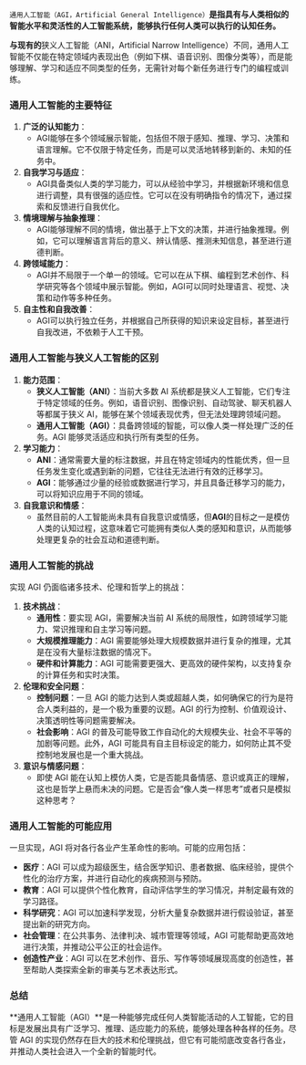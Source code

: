 `通用人工智能（AGI，Artificial General Intelligence）`**是指具有与人类相似的智能水平和灵活性的人工智能系统，能够执行任何人类可以执行的认知任务。**

**与现有的**狭义人工智能（ANI，Artificial Narrow Intelligence）不同，通用人工智能不仅能在特定领域内表现出色（例如下棋、语音识别、图像分类等），而是能够理解、学习和适应不同类型的任务，无需针对每个新任务进行专门的编程或训练。

###  通用人工智能的主要特征
1. **广泛的认知能力**：
    - AGI能够在多个领域展示智能，包括但不限于感知、推理、学习、决策和语言理解。它不仅限于特定任务，而是可以灵活地转移到新的、未知的任务中。
2. **自我学习与适应**：
    - AGI具备类似人类的学习能力，可以从经验中学习，并根据新环境和信息进行调整，具有很强的适应性。它可以在没有明确指令的情况下，通过探索和反馈进行自我优化。
3. **情境理解与抽象推理**：
    - AGI能够理解不同的情境，做出基于上下文的决策，并进行抽象推理。例如，它可以理解语言背后的意义、辨认情感、推测未知信息，甚至进行道德判断。
4. **跨领域能力**：
    - AGI并不局限于一个单一的领域。它可以在从下棋、编程到艺术创作、科学研究等各个领域中展示智能。例如，AGI可以同时处理语言、视觉、决策和动作等多种任务。
5. **自主性和自我改善**：
    - AGI可以执行独立任务，并根据自己所获得的知识来设定目标，甚至进行自我改进，不依赖于人工干预。

### 通用人工智能与狭义人工智能的区别
1. **能力范围**：
    - **狭义人工智能（ANI）**：当前大多数 AI 系统都是狭义人工智能，它们专注于特定领域的任务。例如，语音识别、图像识别、自动驾驶、聊天机器人等都属于狭义 AI，能够在某个领域表现优秀，但无法处理跨领域问题。
    - **通用人工智能（AGI）**：具备跨领域的智能，可以像人类一样处理广泛的任务。AGI 能够灵活适应和执行所有类型的任务。
2. **学习能力**：
    - **ANI**：通常需要大量的标注数据，并且在特定领域内的性能优秀，但一旦任务发生变化或遇到新的问题，它往往无法进行有效的迁移学习。
    - **AGI**：能够通过少量的经验或数据进行学习，并且具备迁移学习的能力，可以将知识应用于不同的领域。
3. **自我意识和情感**：
    - 虽然目前的人工智能尚未具有自我意识或情感，但**AGI**的目标之一是模仿人类的认知过程，这意味着它可能拥有类似人类的感知和意识，从而能够处理更复杂的社会互动和道德判断。

### 通用人工智能的挑战
实现 AGI 仍面临诸多技术、伦理和哲学上的挑战：

1. **技术挑战**：
    - **通用性**：要实现 AGI，需要解决当前 AI 系统的局限性，如跨领域学习能力、常识推理和自主学习等问题。
    - **大规模推理能力**：AGI 需要能够处理大规模数据并进行复杂的推理，尤其是在没有大量标注数据的情况下。
    - **硬件和计算能力**：AGI 可能需要更强大、更高效的硬件架构，以支持复杂的计算任务和实时决策。
2. **伦理和安全问题**：
    - **控制问题**：一旦 AGI 的能力达到人类或超越人类，如何确保它的行为是符合人类利益的，是一个极为重要的议题。AGI 的行为控制、价值观设计、决策透明性等问题需要解决。
    - **社会影响**：AGI 的普及可能导致工作自动化的大规模失业、社会不平等的加剧等问题。此外，AGI 可能具有自主目标设定的能力，如何防止其不受控制地发展也是一个重大挑战。
3. **意识与情感问题**：
    - 即使 AGI 能在认知上模仿人类，它是否能具备情感、意识或真正的理解，这也是哲学上悬而未决的问题。它是否会“像人类一样思考”或者只是模拟这种思考？

### 通用人工智能的可能应用
一旦实现，AGI 将对各行各业产生革命性的影响。可能的应用包括：

+ **医疗**：AGI 可以成为超级医生，结合医学知识、患者数据、临床经验，提供个性化的治疗方案，并进行自动化的疾病预测与预防。
+ **教育**：AGI 可以提供个性化教育，自动评估学生的学习情况，并制定最有效的学习路径。
+ **科学研究**：AGI 可以加速科学发现，分析大量复杂数据并进行假设验证，甚至提出新的研究方向。
+ **社会管理**：在公共事务、法律判决、城市管理等领域，AGI 可能帮助更高效地进行决策，并推动公平公正的社会运作。
+ **创造性产业**：AGI 可以在艺术创作、音乐、写作等领域展现高度的创造性，甚至帮助人类探索全新的审美与艺术表达形式。

### 总结
**通用人工智能（AGI）**是一种能够完成任何人类智能活动的人工智能，它的目标是发展出具有广泛学习、推理、适应能力的系统，能够处理各种各样的任务。尽管 AGI 的实现仍然存在巨大的技术和伦理挑战，但它有可能彻底改变各行各业，并推动人类社会进入一个全新的智能时代。

